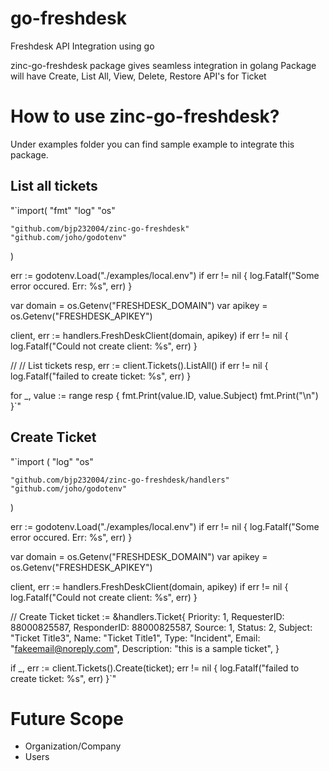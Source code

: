 # go-freshdesk
 Freshdesk API Integration using go

 zinc-go-freshdesk package gives seamless integration in golang
 Package will have Create, List All, View, Delete, Restore API's for Ticket

# How to use zinc-go-freshdesk?
 Under examples folder you can find sample example to integrate this package.

 ## List all tickets
 "`import(
    "fmt"
	"log"
	"os"

    "github.com/bjp232004/zinc-go-freshdesk"
    "github.com/joho/godotenv"
 )

 err := godotenv.Load("./examples/local.env")
 if err != nil {
     log.Fatalf("Some error occured. Err: %s", err)
 }

 var domain = os.Getenv("FRESHDESK_DOMAIN")
 var apikey = os.Getenv("FRESHDESK_APIKEY")

 client, err := handlers.FreshDeskClient(domain, apikey)
 if err != nil {
     log.Fatalf("Could not create client: %s", err)
 }

 // // List tickets
 resp, err := client.Tickets().ListAll()
 if err != nil {
     log.Fatalf("failed to create ticket: %s", err)
 }

 for _, value := range resp {
     fmt.Print(value.ID, value.Subject)
     fmt.Print("\n")
 }`"

 ## Create Ticket
 "`import (
	"log"
	"os"

 	"github.com/bjp232004/zinc-go-freshdesk/handlers"
 	"github.com/joho/godotenv"
 )

 err := godotenv.Load("./examples/local.env")
 if err != nil {
     log.Fatalf("Some error occured. Err: %s", err)
 }

 var domain = os.Getenv("FRESHDESK_DOMAIN")
 var apikey = os.Getenv("FRESHDESK_APIKEY")

 client, err := handlers.FreshDeskClient(domain, apikey)
 if err != nil {
     log.Fatalf("Could not create client: %s", err)
 }

 // Create Ticket
 ticket := &handlers.Ticket{
     Priority:    1,
     RequesterID: 88000825587,
     ResponderID: 88000825587,
     Source:      1,
     Status:      2,
     Subject:     "Ticket Title3",
     Name:        "Ticket Title1",
     Type:        "Incident",
     Email:       "fakeemail@noreply.com",
     Description: "this is a sample ticket",
 }

 if _, err := client.Tickets().Create(ticket); err != nil {
     log.Fatalf("failed to create ticket: %s", err)
 }`"

# Future Scope
 - Organization/Company
 - Users
